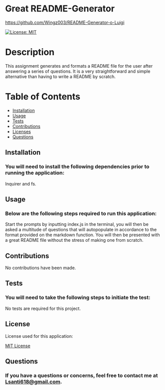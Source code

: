 # Great README-Generator
https://github.com/Wingz003/README-Generator-o-Luigi

[![License: MIT](https://img.shields.io/badge/License-MIT-yellow.svg)](./utils/LICENSE)

# Description
This assignment generates and formats a README file for the user after answering a series of questions. It is a very straightforward and simple alternative than having to write a README by scratch.

[](video/README-generator.gif)


# Table of Contents
* [Installation](#installation)
* [Usage](#usage)
* [Tests](#tests)
* [Contributions](#contributions)
* [Licenses](#licenses)
* [Questions](#questions)



## Installation
### You will need to install the following dependencies prior to running the application:</br>

Inquirer and fs.

## Usage 
### Below are the following steps required to run this application:</br>

Start the prompts by inputting index.js in the terminal, you will then be asked a multitude of questions that will autopopulate in accordance to the format provided on the markdown function. You will then be presented with a great README file without the stress of making one from scratch.

## Contributions</br>

No contributions have been made.

## Tests
### You will need to take the following steps to initiate the test:</br>

No tests are required for this project.

## License
License used for this application:</br>

[MIT License](./utils/LICENSE)


## Questions
### If you have a questions or concerns, feel free to contact me at Lsanti618@gmail.com.
